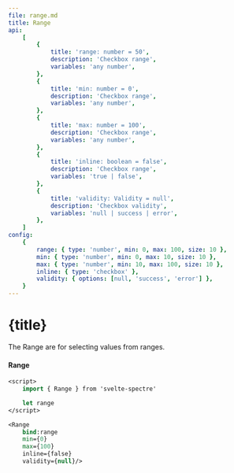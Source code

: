 ```yaml
---
file: range.md
title: Range
api:
    [
        {
            title: 'range: number = 50',
            description: 'Checkbox range',
            variables: 'any number',
        },
        {
            title: 'min: number = 0',
            description: 'Checkbox range',
            variables: 'any number',
        },
        {
            title: 'max: number = 100',
            description: 'Checkbox range',
            variables: 'any number',
        },
        {
            title: 'inline: boolean = false',
            description: 'Checkbox range',
            variables: 'true | false',
        },
        {
            title: 'validity: Validity = null',
            description: 'Checkbox validity',
            variables: 'null | success | error',
        },
    ]
config:
    {
        range: { type: 'number', min: 0, max: 100, size: 10 },
        min: { type: 'number', min: 0, max: 10, size: 10 },
        max: { type: 'number', min: 10, max: 100, size: 10 },
        inline: { type: 'checkbox' },
        validity: { options: [null, 'success', 'error'] },
    }
---
```


<script>
    import {Form, FormGroup, Range} from '$lib'
    import Knobs from '../../knobs.svelte'

    let state = { range: 45, min: 0, max: 100, inline: false, validity: null }
</script>

# {title}

The Range are for selecting values from ranges.

<p>
    <Form>
        <FormGroup>
            <h4>Range</h4>
            <Range
                bind:range={state.range}
                bind:min={state.min}
                bind:max={state.max}
                inline={state.inline}
                validity={state.validity}/>
        </FormGroup>
    </Form>
</p>

<p>
    <Knobs bind:state {config}/>
</p>

```sv
<script>
    import { Range } from 'svelte-spectre'

    let range
</script>

<Range
    bind:range
    min={0}
    max={100}
    inline={false}
    validity={null}/>
```
